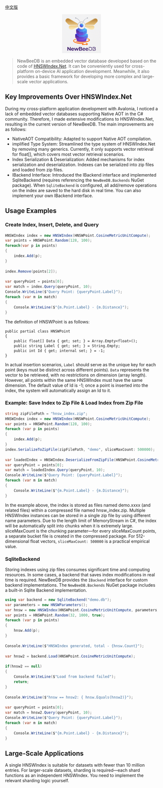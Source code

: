 [中文版](README-zh.md)


<p align="center">
  <img src="./assets/nbdb128.png">
</p>

> NewBeeDB is an embedded vector database developed based on the code of [HNSWIndex.Net](https://github.com/Skaipi/HNSWIndex.Net). It can be conveniently used for cross-platform on-device AI application development. Meanwhile, it also provides a basic framework for developing more complex and large-scale vector applications.

## Key Improvements Over HNSWIndex.Net

During my cross-platform application development with Avalonia, I noticed a lack of embedded vector databases supporting Native AOT in the C# community. Therefore, I made extensive modifications to HNSWIndex.Net, resulting in the current version of NewBeeDB. The main improvements are as follows:

- NativeAOT Compatibility: Adapted to support Native AOT compilation.
- implified Type System: Streamlined the type system of HNSWIndex.Net by removing many generics. Currently, it only supports vector retrieval for float[], which covers most vector retrieval scenarios.
- Index Serialization & Deserialization: Added mechanisms for index serialization and deserialization. Indexes can be serialized into zip files and loaded from zip files.
- IBackend Interface: Introduced the IBackend interface and implemented SqliteBackend (requires referencing the `NewBeeDB.Backends` NuGet package). When `SqliteBackend` is configured, all add/remove operations on the index are saved to the hard disk in real time. You can also implement your own IBackend interface.

## Usage Examples

### Create Index, Insert, Delete, and Query

```csharp
HNSWIndex index = new HNSWIndex(HNSWPoint.CosineMetricUnitCompute);
var points = HNSWPoint.Random(128, 100);
foreach(var p in points)
{
    index.Add(p);
}

index.Remove(points[2]);

var queryPoint = points[0];
var match = index.Query(queryPoint, 10);
Console.WriteLine($"Query Point: {queryPoint.Label}");
foreach (var m in match)
{
    Console.WriteLine($"{m.Point.Label} - {m.Distance}");
}
```

The definition of HNSWPoint is as follows:

```
public partial class HNSWPoint
{
    public float[] Data { get; set; } = Array.Empty<float>();
    public string Label { get; set; } = String.Empty;
    public int Id { get; internal set; } = -1;
}
```

In actual insertion scenarios, `Label` should serve as the unique key for each point (keys must be distinct across different points). `Data` represents the vector to be retrieved, with no restrictions on dimension (array length). However, all points within the same HNSWIndex must have the same dimension. The default value of Id is -1; once a point is inserted into the index, the system will automatically assign an Id to it.

### Example: Save Index to Zip File & Load Index from Zip File

```csharp
string zipFilePath = "hnsw_index.zip";
HNSWIndex index = new HNSWIndex(HNSWPoint.CosineMetricUnitCompute);
var points = HNSWPoint.Random(128, 100);
foreach (var p in points)
{
    index.Add(p);
}
index.SerializeToZipFile(zipFilePath, "demo", sliceMaxCount: 500000);

var loadedIndex = HNSWIndex.DeserializeFromZipFile(HNSWPoint.CosineMetricUnitCompute, zipFilePath, "demo");
var queryPoint = points[0];
var match = loadedIndex.Query(queryPoint, 10);
Console.WriteLine($"Query Point: {queryPoint.Label}");
foreach (var m in match)
{
    Console.WriteLine($"{m.Point.Label} - {m.Distance}");
}
```

In the example above, the index is stored as files named demo.xxxx (and related files) within a compressed file named hnsw_index.zip. Multiple HNSWIndex instances can be stored in a single zip file by using different name parameters. Due to the length limit of MemoryStream in C#, the index will be automatically split into chunks when it is extremely large. sliceMaxCount is the chunking parameter—for every sliceMaxCount points, a separate bucket file is created in the compressed package. For 512-dimensional float vectors, `sliceMaxCount: 500000` is a practical empirical value.

### SqliteBackend

Storing indexes using zip files consumes significant time and computing resources. In some cases, a backend that saves index modifications in real time is required. NewBeeDB provides the `IBackend` interface for custom backend implementations. The `NewBeeDB.Backends` NuGet package includes a built-in Sqlite Backend implementation.

```csharp
using var backend = new SqliteBackend("demo.db");
var parameters = new HNSWParameters();
var hnsw = new HNSWIndex(HNSWPoint.CosineMetricUnitCompute, parameters, backend);
var points = HNSWPoint.Random(32, 1000, true);
foreach (var p in points)
{
    hnsw.Add(p);
}

Console.WriteLine($"HNSWIndex generated, total - {hnsw.Count}");

var hnsw2 = backend.Load(HNSWPoint.CosineMetricUnitCompute);

if(hnsw2 == null)
{
    Console.WriteLine($"Load from backend failed");
    return;
}

Console.WriteLine($"hnsw == hnsw2: { hnsw.Equals(hnsw2)}");

var queryPoint = points[0];
var match = hnsw2.Query(queryPoint, 10);
Console.WriteLine($"Query Point: {queryPoint.Label}");
foreach (var m in match)
{
    Console.WriteLine($"{m.Point.Label} - {m.Distance}");
}
```

## Large-Scale Applications

A single HNSWIndex is suitable for datasets with fewer than 10 million entries. For larger-scale datasets, sharding is required—each shard functions as an independent HNSWIndex. You need to implement the relevant sharding logic yourself.